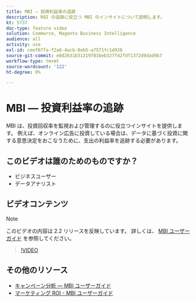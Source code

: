 ```yaml
---
title: MBI — 投資利益率の追跡
description: ROI の追跡に役立つ MBI のインサイトについて説明します。
kt: 5737
doc-type: feature video
solution: Commerce, Magento Business Intelligence
audience: all
activity: use
exl-id: ceef67fa-f2a6-4acb-8eb5-a7571fc1d920
source-git-commit: e8d2631b31319701beb327f42fdf1372d9dad9b7
workflow-type: tm+mt
source-wordcount: '122'
ht-degree: 0%

---
```


# MBI — 投資利益率の追跡

MBI は、投資回収率を監視および管理するのに役立つインサイトを提供します。 例えば、オンライン広告に投資している場合は、データに基づく投資に関する意思決定をおこなうために、支出の利益率を追跡する必要があります。

## このビデオは誰のためのものですか？

- ビジネスユーザー
- データアナリスト

## ビデオコンテンツ

>[!NOTE]
>
>このビデオの内容は 2.2 リリースを反映しています。 詳しくは、 [MBI ユーザーガイド](https://experienceleague.adobe.com/docs/commerce-business-intelligence/mbi/guide-overview.html) を参照してください。

>[!VIDEO](https://video.tv.adobe.com/v/35991?quality=12&learn=on)

## その他のリソース

- [キャンペーン分析 — MBI ユーザーガイド](https://experienceleague.adobe.com/docs/commerce-business-intelligence/mbi/analyze/campaigns/ess-coupon-code-analysis.html)
- [マーケティング ROI - MBI ユーザーガイド](https://experienceleague.adobe.com/docs/commerce-business-intelligence/mbi/analyze/campaigns/marketing-roi.html)
